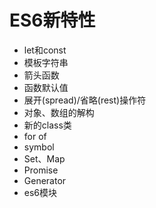 # ES6新特性

- let和const
- 模板字符串
- 箭头函数
- 函数默认值
- 展开(spread)/省略(rest)操作符
- 对象、数组的解构
- 新的class类
- for of 
- symbol
- Set、Map
- Promise
- Generator
- es6模块